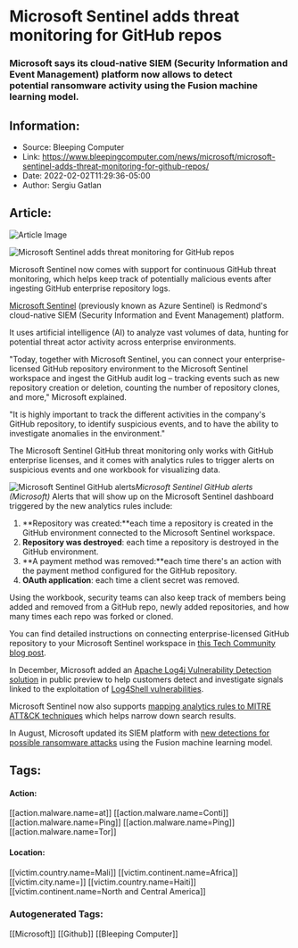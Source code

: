 # Microsoft Sentinel adds threat monitoring for GitHub repos
### Microsoft says its cloud-native SIEM (Security Information and Event Management) platform now allows to detect potential ransomware activity using the Fusion machine learning model.

## Information:
+ Source: Bleeping Computer
+ Link: https://www.bleepingcomputer.com/news/microsoft/microsoft-sentinel-adds-threat-monitoring-for-github-repos/
+ Date: 2022-02-02T11:29:36-05:00
+ Author: Sergiu Gatlan


## Article:
![Article Image](https://www.bleepstatic.com/content/hl-images/2021/08/09/Azure-Sentinel.jpg)

![Microsoft Sentinel adds threat monitoring for GitHub repos](https://www.bleepstatic.com/content/hl-images/2021/08/09/Azure-Sentinel.jpg)


Microsoft Sentinel now comes with support for continuous GitHub threat monitoring, which helps keep track of potentially malicious events after ingesting GitHub enterprise repository logs.


[Microsoft Sentinel](https://azure.microsoft.com/en-us/services/microsoft-sentinel/) (previously known as Azure Sentinel) is Redmond's cloud-native SIEM (Security Information and Event Management) platform.


It uses artificial intelligence (AI) to analyze vast volumes of data, hunting for potential threat actor activity across enterprise environments.


"Today, together with Microsoft Sentinel, you can connect your enterprise-licensed GitHub repository environment to the Microsoft Sentinel workspace and ingest the GitHub audit log – tracking events such as new repository creation or deletion, counting the number of repository clones, and more," Microsoft explained.


"It is highly important to track the different activities in the company's GitHub repository, to identify suspicious events, and to have the ability to investigate anomalies in the environment."


The Microsoft Sentinel GitHub threat monitoring only works with GitHub enterprise licenses, and it comes with analytics rules to trigger alerts on suspicious events and one workbook for visualizing data.



![Microsoft Sentinel GitHub alerts](https://www.bleepstatic.com/images/news/u/1109292/2022/Sentinel_GitHub_alerts.jpg)*Microsoft Sentinel GitHub alerts (Microsoft)*
Alerts that will show up on the Microsoft Sentinel dashboard triggered by the new analytics rules include:


1. **Repository was created:**each time a repository is created in the GitHub environment connected to the Microsoft Sentinel workspace.
2. **Repository was destroyed**: each time a repository is destroyed in the GitHub environment.
3. **A payment method was removed:**each time there's an action with the payment method configured for the GitHub repository.
4. **OAuth application**: each time a client secret was removed.

Using the workbook, security teams can also keep track of members being added and removed from a GitHub repo, newly added repositories, and how many times each repo was forked or cloned.


You can find detailed instructions on connecting enterprise-licensed GitHub repository to your Microsoft Sentinel workspace in [this Tech Community blog post](https://techcommunity.microsoft.com/t5/microsoft-sentinel-blog/microsoft-sentinel-continuous-threat-monitoring-for-github/ba-p/3037154).


In December, Microsoft added an [Apache Log4j Vulnerability Detection solution](https://docs.microsoft.com/en-us/azure/sentinel/whats-new#apache-log4j-vulnerability-detection-solution-public-preview) in public preview to help customers detect and investigate signals linked to the exploitation of [Log4Shell vulnerabilities](https://www.bleepingcomputer.com/tag/log4shell/).


Microsoft Sentinel now also supports [mapping analytics rules to MITRE ATT&CK techniques](https://docs.microsoft.com/en-us/azure/sentinel/whats-new#support-for-mitre-attck-techniques-public-preview) which helps narrow down search results.


In August, Microsoft updated its SIEM platform with [new detections for possible ransomware attacks](https://www.bleepingcomputer.com/news/microsoft/microsoft-adds-fusion-ransomware-attack-detection-to-azure-sentinel/) using the Fusion machine learning model.





## Tags:

#### Action:
[[action.malware.name=at]] [[action.malware.name=Conti]] [[action.malware.name=Ping]] [[action.malware.name=Ping]] [[action.malware.name=Tor]]

#### Location:
[[victim.country.name=Mali]] [[victim.continent.name=Africa]] [[victim.city.name=]] [[victim.country.name=Haiti]] [[victim.continent.name=North and Central America]]

### Autogenerated Tags:
[[Microsoft]] [[Github]] [[Bleeping Computer]]


